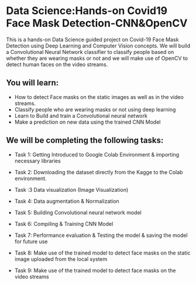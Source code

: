 # Data Science:Hands-on Covid19 Face Mask Detection-CNN&OpenCV


This is a hands-on Data Science guided project on Covid-19 Face Mask Detection using Deep Learning and Computer Vision concepts. We will build a Convolutional Neural Network classifier to classify people based on whether they are wearing masks or not and we will make use of OpenCV to detect human faces on the video streams. 

## You will learn:

  - How to detect Face masks on the static images as well as in the video streams.
  - Classify people who are wearing masks or not using deep learning
  - Learn to Build and train a Convolutional neural network
  - Make a prediction on new data using the trained CNN Model

## We will be completing the following tasks:

  - Task 1: Getting Introduced to Google Colab Environment & importing necessary libraries

  - Task 2: Downloading the dataset directly from the Kagge to the Colab environment.

  - Task :3 Data visualization (Image Visualization)

  - Task 4: Data augmentation & Normalization

  - Task 5: Building Convolutional neural network model

  - Task 6: Compiling & Training CNN Model

  - Task 7: Performance evaluation & Testing the model & saving the model for future use

  - Task 8: Make use of the trained model to detect face masks on the static image uploaded from the local system

  - Task 9: Make use of the trained model to detect face masks on the video streams



